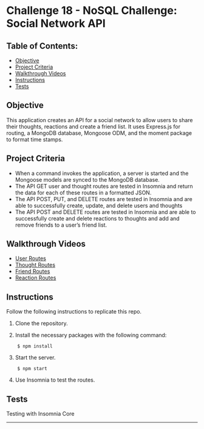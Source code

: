 # Challenge 18 - NoSQL Challenge: Social Network API

 ## Table of Contents:  

- [Objective](#objective)  
- [Project Criteria](#project-criteria)  
- [Walkthrough Videos](#walkthrough-videos)  
- [Instructions](#instructions)  
- [Tests](#tests)  

## Objective
This application creates an API for a social network to allow users to share their thoughts, reactions and create a friend list.  It uses Express.js for routing, a MongoDB database, Mongoose ODM, and the moment package to format time stamps.

## Project Criteria

- When a command invokes the application, a server is started and the Mongoose models are synced to the MongoDB database.  
- The API GET user and thought routes are tested in Insomnia and return the data for each of these routes in a formatted JSON.
- The API POST, PUT, and DELETE routes are tested in Insomnia and are able to successfully create, update, and delete users and thoughts
- The API POST and DELETE routes are tested in Insomnia and are able to successfully create and delete reactions to thoughts and add and remove friends to a user’s friend list.

## Walkthrough Videos
- [User Routes]()
- [Thought Routes]()  
- [Friend Routes]()   
- [Reaction Routes]()  

## Instructions
Follow the following instructions to replicate this repo.
1. Clone the repository.

2. Install the necessary packages with the following command:
```
    $ npm install
```
3. Start the server.
```
    $ npm start
```
4. Use Insomnia to test the routes.

## Tests

Testing with Insomnia Core  

---